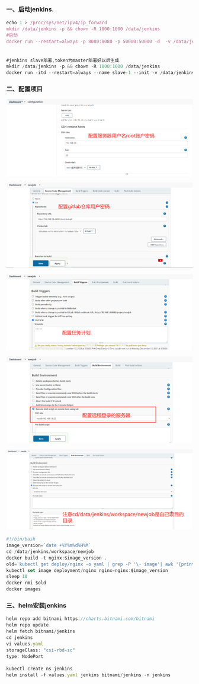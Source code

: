 ### 一、启动jenkins.

```javascript
echo 1 > /proc/sys/net/ipv4/ip_forward
mkdir /data/jenkins -p && chown -R 1000:1000 /data/jenkins
#启动
docker run --restart=always -p 8080:8080 -p 50000:50000 -d  -v /data/jenkins:/var/jenkins_home -e JAVA_OPTS=-Duser.timezone=Asia/Shanghai --name jenkins jenkins/jenkins:lts


#jenkins slave部署,token为master部署好以后生成
mkdir /data/jenkins -p && chown -R 1000:1000 /data/jenkins
docker run -itd --restart=always --name slave-1 --init -v /data/jenkins:/home/jenkins/agent jenkins/inbound-agent:jdk8 -url http://172.27.0.3:38080 -workDir=/home/jenkins/agent fce9ca7c44b6ff141adc6828606f2fd6ad6bfb527df855f369a431b931ab2aed slave-1
```

### 二、配置项目

![](./image/0.png)

![1](./image/1.png)

![2](./image/2.png)

![3](./image/3.png)

![4](./image/4.png)


```javascript
#!/bin/bash
image_version=`date +%Y%m%d%H%M`
cd /data/jenkins/workspace/newjob
docker build -t nginx:$image_version .
old=`kubectl get deploy/nginx -o yaml | grep -P '\- image'| awk '{print $3}'`
kubectl set image deployment/nginx nginx=nginx:$image_version
sleep 10
docker rmi $old
docker images
```

### 三、helm安装jenkins

```javascript
helm repo add bitnami https://charts.bitnami.com/bitnami
helm repo update
helm fetch bitnami/jenkins
cd jenkins
vi values.yaml
storageClass: "csi-rbd-sc"
type: NodePort

kubectl create ns jenkins
helm install -f values.yaml jenkins bitnami/jenkins -n jenkins
```


